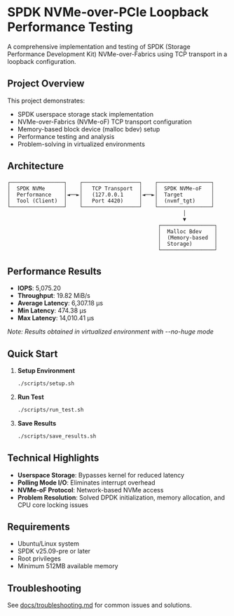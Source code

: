# SPDK NVMe-over-PCIe Loopback Performance Testing  
  
A comprehensive implementation and testing of SPDK (Storage Performance Development Kit) NVMe-over-Fabrics using TCP transport in a loopback configuration.  
  
## Project Overview  
  
This project demonstrates:  
- SPDK userspace storage stack implementation  
- NVMe-over-Fabrics (NVMe-oF) TCP transport configuration  
- Memory-based block device (malloc bdev) setup  
- Performance testing and analysis  
- Problem-solving in virtualized environments  
  
## Architecture

```
┌─────────────────┐    ┌──────────────────┐    ┌─────────────────┐
│  SPDK NVMe      │    │   TCP Transport  │    │  SPDK NVMe-oF   │
│  Performance    │◄──►│   (127.0.0.1     │◄──►│  Target         │
│  Tool (Client)  │    │   Port 4420)     │    │  (nvmf_tgt)     │
└─────────────────┘    └──────────────────┘    └─────────────────┘
                                                        │
                                                        ▼
                                                ┌─────────────────┐
                                                │  Malloc Bdev    │
                                                │  (Memory-based  │
                                                │  Storage)       │
                                                └─────────────────┘
```


## Performance Results  
  
- **IOPS**: 5,075.20  
- **Throughput**: 19.82 MiB/s  
- **Average Latency**: 6,307.18 µs  
- **Min Latency**: 474.38 µs  
- **Max Latency**: 14,010.41 µs  
  
*Note: Results obtained in virtualized environment with --no-huge mode*  
  
## Quick Start  
  
1. **Setup Environment**  
   ```bash  
   ./scripts/setup.sh
   
2. **Run Test**  
   ```bash  
   ./scripts/run_test.sh

3. **Save Results**  
   ```bash  
   ./scripts/save_results.sh

## Technical Highlights

- **Userspace Storage**: Bypasses kernel for reduced latency
- **Polling Mode I/O**: Eliminates interrupt overhead
- **NVMe-oF Protocol**: Network-based NVMe access
- **Problem Resolution**: Solved DPDK initialization, memory allocation, and CPU core locking issues

## Requirements

- Ubuntu/Linux system
- SPDK v25.09-pre or later
- Root privileges
- Minimum 512MB available memory

## Troubleshooting

See [docs/troubleshooting.md](docs/troubleshooting.md) for common issues and solutions.
